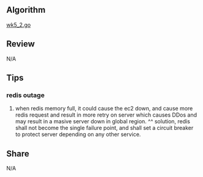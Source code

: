 ## Algorithm

[wk5_2.go](wk5_2.go)

## Review
N/A

## Tips
### redis outage
1. when redis memory full, it could cause the ec2 down, and cause more redis request and result in more retry on 
server which causes DDos and may result in a masive server down in global region.
^^ solution, redis shall not become the single failure point, and shall set a circuit breaker to protect server depending on any other service.

## Share
N/A
